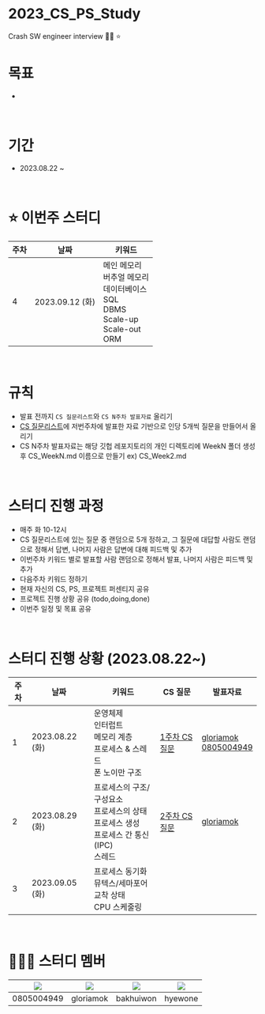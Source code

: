 # 2023_CS_PS_Study
Crash SW engineer interview  🤩💫 ⭐️ 

# 목표
- 

<br />

# 기간
- 2023.08.22 ~ 

<br />

# ⭐️ 이번주 스터디
| 주차 | 날짜 | 키워드 |
| --- | --- | --- |
| 4 | 2023.09.12 (화) | 메인 메모리<br/>버추얼 메모리<br/>데이터베이스<br/>SQL<br/>DBMS<br/>Scale-up<br/>Scale-out<br/>ORM |

<br />

# 규칙
- 발표 전까지 `CS 질문리스트`와 `CS N주차 발표자료` 올리기
- [CS 질문리스트](https://docs.google.com/spreadsheets/d/1oPbfZPP7O9PJ5JbEc7haI6dY10KBu8sqfAF3ugEkGbM/edit#gid=1759903767)에 저번주차에 발표한 자료 기반으로 인당 5개씩 질문을 만들어서 올리기
- CS N주차 발표자료는 해당 깃헙 레포지토리의 개인 디렉토리에 WeekN 폴더 생성 후 CS_WeekN.md 이름으로 만들기 ex) CS_Week2.md

<br />

# 스터디 진행 과정
- 매주 화 10-12시
- CS 질문리스트에 있는 질문 중 랜덤으로 5개 정하고, 그 질문에 대답할 사람도 랜덤으로 정해서 답변, 나머지 사람은 답변에 대해 피드백 및 추가
- 이번주차 키워드 별로 발표할 사람 랜덤으로 정해서 발표, 나머지 사람은 피드백 및 추가
- 다음주차 키워드 정하기
- 현재 자신의 CS, PS, 프로젝트 퍼센티지 공유
- 프로젝트 진행 상황 공유 (todo,doing,done)
- 이번주 일정 및 목표 공유

<br />

# 스터디 진행 상황 (2023.08.22~)
| 주차 | 날짜 | 키워드 | CS 질문 | 발표자료 |
| --- | --- | --- | --- | --- |
| 1 | 2023.08.22 (화) | 운영체제<br/>인터럽트<br/>메모리 계층<br/>프로세스 & 스레드<br/>폰 노이만 구조 | [1주차 CS 질문](https://github.com/0805004949/2023_CS_PS_Study/blob/main/gloriamok/CS/Week1/CS_Week1_questions.md) | [gloriamok](https://github.com/0805004949/2023_CS_PS_Study/blob/main/gloriamok/CS/Week1/CS_Week1.md)<br/>[0805004949](https://github.com/0805004949/2023_CS_PS_Study/blob/main/x0805004949/CS/Week1/brief.md) |
| 2 | 2023.08.29 (화) | 프로세스의 구조/구성요소<br/>프로세스의 상태<br/>프로세스 생성<br/>프로세스 간 통신(IPC)<br/>스레드 | [2주차 CS 질문](https://github.com/0805004949/2023_CS_PS_Study/blob/main/gloriamok/CS/Week2/CS_Week2_questions.md) | [gloriamok](https://github.com/0805004949/2023_CS_PS_Study/blob/main/gloriamok/CS/Week2/CS_Week2.md) |
| 3 | 2023.09.05 (화) | 프로세스 동기화<br/>뮤텍스/세마포어<br/>교착 상태<br/>CPU 스케줄링 |  |  |

<br />

# 👩‍👦‍👦 스터디 멤버

|[![](https://github.com/0805004949.png?width=200px)](https://github.com/0805004949)|[![](https://github.com/gloriamok.png?width=200px)](https://github.com/gloriamok) |[![](https://github.com/bakhuiwon326.png?width=200px)](https://github.com/bakhuiwon326) | [![](https://github.com/hyewone.png?width=200px)](https://github.com/hyewone)|
|:---:|:---:|:---:|:---:|
| 0805004949 | gloriamok | bakhuiwon | hyewone |
